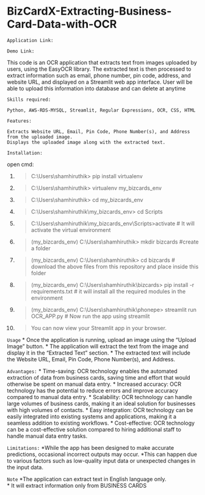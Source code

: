 # BizCardX-Extracting-Business-Card-Data-with-OCR

`Application Link:` 

 `Demo Link:` 

This code is an OCR application that extracts text from images uploaded by users, using the EasyOCR library. 
The extracted text is then processed to extract information such as email, phone number, pin code, address, 
and website URL, and displayed on a Streamlit web app interface. User will be able to upload this information into 
database and can delete at anytime

`Skills required:`
    
    Python, AWS-RDS-MYSQL, Streamlit, Regular Expressions, OCR, CSS, HTML 

`Features:`

    Extracts Website URL, Email, Pin Code, Phone Number(s), and Address from the uploaded image.
    Displays the uploaded image along with the extracted text.
    
`Installation:`

  open cmd:
1. > C:\Users\shamhiruthik> pip install virtualenv 
2. > C:\Users\shamhiruthik> virtualenv my_bizcards_env
3. > C:\Users\shamhiruthik> cd my_bizcards_env
4. > C:\Users\shamhiruthik\my_bizcards_env> cd Scripts
5. > C:\Users\shamhiruthik\my_bizcards_env\Scripts>activate                    # It will activate the virtual environment
6. > (my_bizcards_env)  C:\Users\shamhiruthik\> mkdir bizcards           #create a folder 
7. > (my_bizcards_env)  C:\Users\shamhiruthik\> cd bizcards              # download the above files from this repository and place inside this folder
8. > (my_bizcards_env)  C:\Users\shamhiruthik\bizcards> pip install -r requirements.txt       # it will install all the required modules in the environment
9. > (my_bizcards_env)  C:\Users\shamhiruthik\phonepe> streamlit run OCR_APP.py   # Now run the app using streamlit
10. > You can now view your Streamlit app in your browser.


`Usage`
    * Once the application is running, upload an image using the “Upload Image” button.
    * The application will extract the text from the image and display it in the “Extracted Text” section.
    * The extracted text will include the Website URL, Email, Pin Code, Phone Number(s), and Address.
    
`Advantages:`
    * Time-saving: OCR technology enables the automated extraction of data from business cards, saving time and effort 
    that would otherwise be spent on manual data entry.
    * Increased accuracy: OCR technology has the potential to reduce errors and improve accuracy compared to manual data entry.
    * Scalability: OCR technology can handle large volumes of business cards, making it an ideal solution for businesses 
    with high volumes of contacts.
    * Easy integration: OCR technology can be easily integrated into existing systems and applications, making it a seamless 
    addition to existing workflows.
    * Cost-effective: OCR technology can be a cost-effective solution compared to hiring additional staff to handle manual 
    data entry tasks.
    
`Limitations:`
    *While the app has been designed to make accurate predictions, occasional incorrect outputs may occur.
    *This can happen due to various factors such as low-quality input data or unexpected changes in the input data.
    
`Note`
    *The application can extract text in English language only.  
    * It will extract information only from BUSINESS CARDS 
